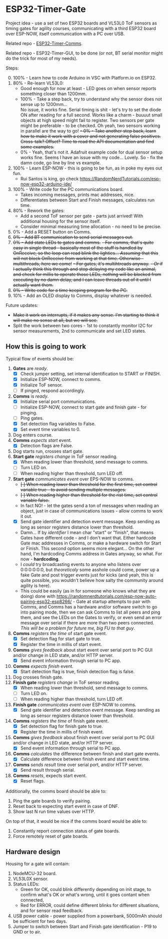 # ESP32-Timer-Gate

Project idea - use a set of two ESP32 boards and VL53L0 ToF sensors as timing gates for agility courses, communicating with a third ESP32 board over ESP-NOW, itself communication with a PC over USB.

Related repo - [ESP32-Timer-Comms](https://github.com/pawel-0skill/ESP32-Timer-Comms).

Related repo - ESP32-Timer-GUI, to be done (or not, BT serial monitor might do the trick for most of my needs).

Steps:

0. 100% - Learn how to code Arduino in VSC with Platform.io on ESP32.
1. 80% - Re-learn VL53L0:
   - Good enough for now at least - LED goes on when sensor reports something closer than 1200mm.
   - 100% - Take a step back, try to understand why the sensor does not sense up to 1200mm...  
     No issue, it works fine. Serial timing is shit - let's try to set the diode ON after reading for a full second.
     Works like a charm - buuuut small objects at high speed might fail to register. Two sensors per gate might be preferable - to be checked.
     Oh yeah, two sensors working in parallel are the way to go!
   ~~- 0% - Take another step back, learn how to make it work with a cover and not generating false positives. Cross-talk? Offset? Time to read the API documentation and find some examples.~~
   - 0% - Yeah, that's not it. Adafruit example code for dual sensor setup works fine. Seems I have an issue with my code... Lovely. So - fix the damn code, go line by line vs example.
2. 100% - Learn ESP-NOW - this is going to be fun, as in poke my eyes out fun.
   - Rui Santos is king, go check <https://RandomNerdTutorials.com/esp-now-esp32-arduino-ide/>
3. 100% - Write code for the PC communications board.
   - Takes incoming messages, prints mac addresses, nice.
   - Differentiates between Start and Finish messages, calculates run time.
4. 80% - Rework the gates:
   - Add a second ToF sensor per gate - parts just arrived! With additional housing for the sensor itself.
   - Consider minimal measuring time allocation - no need to be precise.
5. 0% - Add a RESET button on Comms.
6. ~~0% - Add BT communication to send serial messages out.~~
7. ~~0% - Add state LEDs to gates and comms.~~
   ~~- For comms, that's quite easy in single thread - basically most of the stuff is handled by OnReceive, so the loop can read blink the lighties... _Assuming_ that this will not block OnReceive from working at that time. Otherwise - multithreads, here we come!~~
   ~~- For gates, it's multihtreads anyway.~~
   ~~- _Or_ if I actually think this through and stop delaying my code like an animal, and check for millis to operate those LEDs, nothing will be blocked from executing by no damn delay, and I can leave threads out of it until I actually want them.~~
8. ~~0% - Write code for a time keeping program for the PC.~~
9. 10% - Add an OLED display to Comms, display whatever is needed.

Future updates:

- ~~Make it work on interrupts, if it makes any sense. I'm starting to think it will make no sense at all, but we will see.~~
- Split the work between two cores - 1st to constantly monitor I2C for sensor measurements, 2nd to commumicate and set LED states.

## How this is going to work

Typical flow of events should be:

1. __Gates__ are _ready_.
   - [X] Check jumper setting, set internal identification to START or FINISH.
   - [X] Initialize ESP-NOW, connect to comms.
   - [X] Initialize ToF sensor.
   - [ ] If pinged, respond accordingly.
2. __Comms__ is _ready_.
   - [X] Initialize serial port communications.
   - [ ] Initialize ESP-NOW, connect to start gate and finish gate - for pinging.
   - [ ] Ping gates.
   - [X] Set detection flag variables to False.
   - [X] Set event time variables to 0.
3. Dog enters course.
4. __Comms__ _expects start_ event.
   - [X] Detection flags are False.
5. Dog starts run, crosses start gate.
6. __Start gate__ _registers change_ in ToF sensor reading.
   - [X] When reading lower than threshold, send message to comms.
   - [ ] Turn LED on.
   - [ ] When reading higher than threshold, turn LED off.
7. __Start gate__ _communicates event_ over EPS-NOW to comms.
   - ~~[ ] When reading lower than threshold for the first time, set control variable true - to avoid sending multiple messages.~~
   - ~~[ ] When reading higher than threshold for the rist time, set control variable false.~~
   - In fact NO! - let the gates send a ton of messages when reading an object, just in case of communications issues - allow comms to work it out.
   - [X] Send gate identifier and detection event message. Keep sending as long as sensor registers distance lower than threshold.
   - Damn... If by _identifier_ I mean char "start" or "finish", that means Gates have different code - and I don't want that. Either hardcode Gate mac addresses in Comms, or make a hardware switch for Start or Finish. This second option seems more elegant... On the other hand, I'm hardcoding Comms address in Gates anyway, so what. For now - __hardcoding__.
   - I _could_ try broadcasting events to anyone who listens over 0:0:0:0:0:0, but _theoreticaly_ some asshole could come, power up a fake Gate and post trigger events just for kicks (and yeah, this is quite possible, you wouldn't believe how salty the community around agility is here).
   - This could be easily (as in for someone who knows what they are doing) done with <https://randomnerdtutorials.com/esp-now-auto-pairing-esp32-esp8266/> - Gate at startup attempts to pair with Comms, and Comms has a hardware and/or software switch to go into pairing mode, then we can ask Comms to list all peers and ping them, and see the LEDs on the Gates to verify, or even send an error message over serial if there are more than two peers connected. _This will be a problem for future me, big FU to that guy_.
8. __Comms__ _registers the time_ of start gate event.
   - [X] Set detection flag for start gate to true.
   - [X] Register the time in millis of start event.
9. __Comms__ _gives feedback_ about start event over serial port to PC GUI and/or change in LED state, and/or HTTP server.
   - [X] Send event information through serial to PC app.
10. __Comms__ _expects finish_ event.
    - [X] Start detection flag is true, finish detection flag is false.
11. Dog crosses finish gate.
12. __Finish gate__ _registers change_ in ToF sensor reading.
    - [X] When reading lower than threshold, send message to comms.
    - [ ] Turn LED on.
    - [ ] When reading higher than threshold, turn LED off.
13. __Finish gate__ _communicates event_ over ESP-NOW to comms.
    - [X] Send gate identifier and detection event message. Keep sending as long as sensor registers distance lower than threshold.
14. __Comms__ _registers the time_ of finish gate event.
    - [X] Set detection flag for finish gate to true.
    - [X] Register the time in millis of finish event.
15. __Comms__ _gives feedback_ about finish event over serial port to PC GUI and/or change in LED state, and/or HTTP server.
    - [X] Send event information through serial to PC app.
16. __Comms__ _calculates_ the difference between finish and start gate events.
    - [X] Calculate difference between finish event and start event time.
17. __Comms__ _sends result_ time over serial port, and/or HTTP server.
    - [X] Send result through serial.
18. __Comms__ _resets_, expects start event.
    - [X] Reset flags.

Additionally, the comms board should be able to:

1. Ping the gate boards to verify pairing.
2. Reset back to expecting start event in case of DNF.
3. Show last N run time values over HTTP.

On top of that, it would be nice if the comms board would be able to:

1. Constantly report connection status of gate boards.
2. Force remotely reset of gate boards.

## Hardware design

Housing for a gate will contain:

1. NodeMCU-32 board.
2. VL53L0X sensor.
3. Status LEDs:
   - Green for OK, could blink differently depending on init stage, to confirm what's OK or what's wrong, until it goes contant when connected,
   - Red for ERROR, could define different blinks for different situations, and for sensor read feedback.
4. USB power cable - power supplied from a powerbank, 5000mAh should be sufficient for two days.
5. Jumper to switch between Start and Finish gate identification - P19 to GND or to air.

